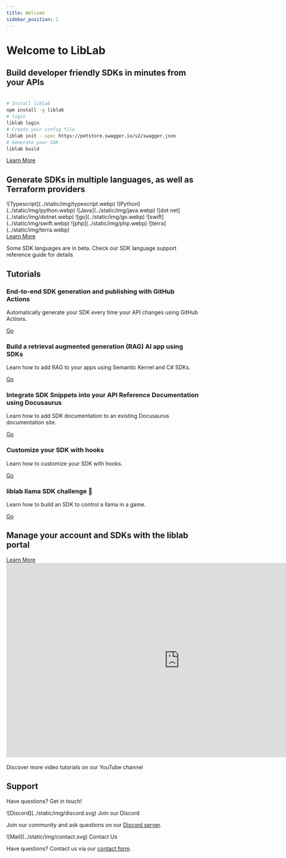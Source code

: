 ```yaml
---
title: Welcome
sidebar_position: 1
---
```


# Welcome to LibLab

<div className="command-block">
  <h2>Build developer friendly SDKs in minutes from your APIs</h2>

```bash

# Install liblab
npm install -g liblab
# login
liblab login
# Create your config file
liblab init --spec https://petstore.swagger.io/v2/swagger.json
# Generate your SDK
liblab build
```

<a className="learn-more" href="get-started/getting-started">Learn More</a>

</div>

<div className="command-block">
<h2>Generate SDKs in multiple languages, as well as Terraform providers</h2>
<div className="images-container">
![Typescript](../static/img/typescript.webp)
![Python](../static/img/python.webp)
![Java](../static/img/java.webp)
![dot net](../static/img/dotnet.webp)
![go](../static/img/go.webp)
![swift](../static/img/swift.webp)
![php](../static/img/php.webp)
![terra](../static/img/terra.webp)
</div>

<div className="sdk-box">
  <a className="learn-more" href="get-started/getting-started">Learn More</a>
  <p className="sdk-language">Some SDK languages are in beta. Check our <span>SDK language support reference guide</span> for details</p>
</div>

</div>

<div className="command-block">
<h2>Tutorials</h2>
<div className="tutorial-box">
<div className="tutorial"> 
<h3>End-to-end SDK generation and publishing with GitHub Actions</h3>
<p>Automatically generate your SDK every time your API changes using GitHub Actions.</p>
<a href="">Go</a>
</div>
<div className="tutorial">
<h3>Build a retrieval augmented generation (RAG) AI app using SDKs</h3>
<p>Learn how to add RAG to your apps using Semantic Kernel and C# SDKs.</p>
<a href="">Go</a>
</div>
<div className="tutorial">
<h3>Integrate SDK Snippets into your API Reference Documentation using Docusaurus</h3>
<p>Learn how to add SDK documentation to an existing Docusaurus documentation site.</p>
<a href="">Go</a>
</div>
<div className="tutorial">
<h3>Customize your SDK with hooks</h3>
<p>Learn how to customize your SDK with hooks.</p>
<a href="">Go</a>
</div>
<div className="tutorial">
<h3>liblab llama SDK challenge 🦙</h3>
<p>Learn how to build an SDK to control a llama in a game.</p>
<a href="">Go</a>
</div>
</div>

</div>

<div className="command-block">
<h2>Manage your account and SDKs with the liblab portal</h2>
<div className="dashboard-layer"></div>
 <a className="learn-more" href="get-started/getting-started">Learn More</a>
</div>

<div className="command-block yt-channel">
<iframe width="905" height="509" src="https://www.youtube.com/embed/fCW44itE4kw" title="What is liblab? liblab generates developer friendly, human readable SDKs from your APIs. 🦙" frameborder="0" allow="accelerometer; autoplay; clipboard-write; encrypted-media; gyroscope; picture-in-picture; web-share" referrerpolicy="strict-origin-when-cross-origin" allowfullscreen></iframe>

<p>Discover more video tutorials on our <span>YouTube channel</span></p>
</div>

  <h2>Support</h2>
  <p>Have questions? Get in touch!</p>
<div className="contact-box">
<div className="command-block">
<div className="img-block">
![Discord](../static/img/discord.svg)
<span>Join our Discord</span>
  
</div>
<p className="join">Join our community and ask questions on our <a href="https://discord.gg/F8aECHbRkV" target="_blank">Discord server</a>.</p>
</div>
<div className="command-block">

<div className="img-block">
![Mail](../static/img/contact.svg)
<span>Contact Us</span>
  
</div>
<p className="join">Have questions? Contact us via our <a href="https://discord.gg/F8aECHbRkV" target="_blank">contact form</a>.</p>
</div>
</div>
